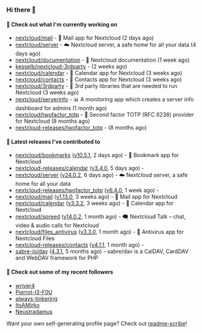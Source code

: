 ### Hi there 👋

#### 👷 Check out what I'm currently working on

- [nextcloud/mail](https://github.com/nextcloud/mail) - 💌 Mail app for Nextcloud (2 days ago)
- [nextcloud/server](https://github.com/nextcloud/server) - ☁️ Nextcloud server, a safe home for all your data (4 days ago)
- [nextcloud/documentation](https://github.com/nextcloud/documentation) - 📘 Nextcloud documentation (1 week ago)
- [kesselb/nextcloud-3rdparty](https://github.com/kesselb/nextcloud-3rdparty) -  (2 weeks ago)
- [nextcloud/calendar](https://github.com/nextcloud/calendar) - 📆 Calendar app for Nextcloud (3 weeks ago)
- [nextcloud/contacts](https://github.com/nextcloud/contacts) - 📇 Contacts app for Nextcloud (3 weeks ago)
- [nextcloud/3rdparty](https://github.com/nextcloud/3rdparty) - :battery: 3rd party libraries that are needed to run Nextcloud (3 weeks ago)
- [nextcloud/serverinfo](https://github.com/nextcloud/serverinfo) - 📊 A monitoring app which creates a server info dashboard for admins (1 month ago)
- [nextcloud/twofactor_totp](https://github.com/nextcloud/twofactor_totp) - 🔑 Second factor TOTP (RFC 6238) provider for Nextcloud (8 months ago)
- [nextcloud-releases/twofactor_totp](https://github.com/nextcloud-releases/twofactor_totp) -  (8 months ago)

#### 🔭 Latest releases I've contributed to

- [nextcloud/bookmarks](https://github.com/nextcloud/bookmarks) ([v10.5.1](https://github.com/nextcloud/bookmarks/releases/tag/v10.5.1), 2 days ago) - 🔖 Bookmark app for Nextcloud
- [nextcloud-releases/calendar](https://github.com/nextcloud-releases/calendar) ([v3.4.0](https://github.com/nextcloud-releases/calendar/releases/tag/v3.4.0), 5 days ago) - 
- [nextcloud/server](https://github.com/nextcloud/server) ([v24.0.2](https://github.com/nextcloud/server/releases/tag/v24.0.2), 6 days ago) - ☁️ Nextcloud server, a safe home for all your data
- [nextcloud-releases/twofactor_totp](https://github.com/nextcloud-releases/twofactor_totp) ([v6.4.0](https://github.com/nextcloud-releases/twofactor_totp/releases/tag/v6.4.0), 1 week ago) - 
- [nextcloud/mail](https://github.com/nextcloud/mail) ([v1.13.0](https://github.com/nextcloud/mail/releases/tag/v1.13.0), 3 weeks ago) - 💌 Mail app for Nextcloud
- [nextcloud/calendar](https://github.com/nextcloud/calendar) ([v3.3.2](https://github.com/nextcloud/calendar/releases/tag/v3.3.2), 3 weeks ago) - 📆 Calendar app for Nextcloud
- [nextcloud/spreed](https://github.com/nextcloud/spreed) ([v14.0.2](https://github.com/nextcloud/spreed/releases/tag/v14.0.2), 1 month ago) - 🗨️ Nextcloud Talk – chat, video &amp; audio calls for Nextcloud
- [nextcloud/files_antivirus](https://github.com/nextcloud/files_antivirus) ([v3.3.0](https://github.com/nextcloud/files_antivirus/releases/tag/v3.3.0), 1 month ago) - 👾 Antivirus app for Nextcloud Files
- [nextcloud-releases/contacts](https://github.com/nextcloud-releases/contacts) ([v4.1.1](https://github.com/nextcloud-releases/contacts/releases/tag/v4.1.1), 1 month ago) - 
- [sabre-io/dav](https://github.com/sabre-io/dav) ([4.3.1](https://github.com/sabre-io/dav/releases/tag/4.3.1), 5 months ago) - sabre/dav is a CalDAV, CardDAV and WebDAV framework for PHP

#### 👯 Check out some of my recent followers

- [wriver4](https://github.com/wriver4)
- [Pierrot-l3-F0U](https://github.com/Pierrot-l3-F0U)
- [always-tinkering](https://github.com/always-tinkering)
- [ItsAMirko](https://github.com/ItsAMirko)
- [Neustradamus](https://github.com/Neustradamus)

Want your own self-generating profile page? Check out [readme-scribe](https://github.com/muesli/readme-scribe)!
